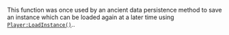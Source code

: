 This function was once used by an ancient data persistence method to save
an instance which can be loaded again at a later time using
[`Player:LoadInstance()`](https://create.roblox.com/docs/reference/engine/classes/Player#LoadInstance)..